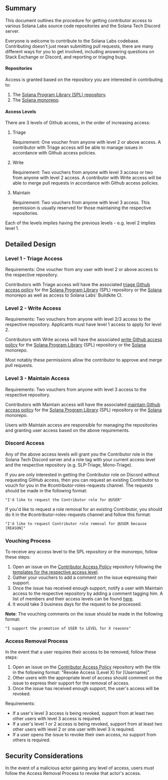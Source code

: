 ## Summary

This document outlines the procedure for getting contributor access to various Solana Labs source code repositories and the Solana Tech Discord server.

Everyone is welcome to contribute to the Solana Labs codebase. Contributing doesn’t just mean submitting pull requests, 
there are many different ways for you to get involved, including answering questions on Stack Exchange or Discord, and reporting or triaging bugs.

#### Repositories

Access is granted based on the repository you are interested in contributing to:

1. The [Solana Program Library (SPL) repository](https://github.com/solana-labs/solana-program-library).
2. The [Solana monorepo](https://github.com/solana-labs/solana).

#### Access Levels

There are 3 levels of Github access, in the order of increasing access:

1. Triage

    Requirement: One voucher from anyone with level 2 or above access. A contributor with Triage access will be able to manage issues
in accordance with Github access policies.

2. Write

    Requirement: Two vouchers from anyone with level 3 access or two from
anyone with level 2 access. A contributor with Write access will be able to merge pull requests
in accordance with Github access policies.

3. Maintain

    Requirement: Two vouchers from anyone with level 3 access. This permission
is usually reserved for those maintaining the respective repositories.

Each of the levels implies having the previous levels - e.g. level 2 implies
level 1. 

## Detailed Design

### Level 1 - Triage Access

Requirements: One voucher from any user with level 2 or above access to the respective repository.

Contributors with Triage access will have the associated [triage Github access
policy](https://docs.github.com/en/organizations/managing-user-access-to-your-organizations-repositories/repository-roles-for-an-organization#permissions-for-each-role)
for the [Solana Program Library](https://github.com/solana-labs/solana-program-library) (SPL) repository or the
[Solana](https://github.com/solana-labs/solana) monorepo as well as access to Solana Labs' Buildkite CI.

### Level 2 - Write Access

Requirements: Two vouchers from anyone with level 2/3 access to the respective repository. Applicants must have level 1 access to apply for level 2.

Contributors with Write access will have the associated [write Github access
policy](https://docs.github.com/en/organizations/managing-user-access-to-your-organizations-repositories/repository-roles-for-an-organization#permissions-for-each-role)
for the [Solana Program Library](https://github.com/solana-labs/solana-program-library) (SPL) repository or the 
[Solana](https://github.com/solana-labs/solana) monorepo.

Most notably these permissions allow the contributor to approve and merge pull
requests.

### Level 3 - Maintain Access

Requirements: Two vouchers from anyone with level 3 access to the respective repository.

Contributors with Maintain access will have the associated [maintain Github access
policy](https://docs.github.com/en/organizations/managing-user-access-to-your-organizations-repositories/repository-roles-for-an-organization#permissions-for-each-role)
for the [Solana Program Library](https://github.com/solana-labs/solana-program-library) (SPL) repository or the 
[Solana](https://github.com/solana-labs/solana) monorepo.

Users with Maintain access are responsible for managing the repositories and
granting user access based on the above requirements.

### Discord Access

Any of the above access levels will grant you the Contributor role in the Solana Tech Discord server and a role tag with your current access level and the respective repository (e.g. SLP-Triage, Mono-Triage).

If you are only interested in getting the Contributor role on Discord without requesting GitHub access, then you can request an existing Contributor to vouch for you in the #contributor-roles-requests channel. The requests should be made in the following format:

```
"I'd like to request the Contributor role for @USER"
```

If you'd like to request a role removal for an existing Contributor, you should do it in the #contributor-roles-requests channel and follow this format:

```
"I'd like to request Contributor role removal for @USER because [REASON]"
```

### Vouching Process 

To receive any access level to the SPL repository or the monorepo, follow these steps:

1. Open an issue on the [Contributor Access Policy](https://github.com/solana-labs/contributor-access-policy) repository
following the [templates for the respective access level](https://github.com/solana-labs/contributor-access-policy/issues/new/choose).
2. Gather your vouchers to add a comment on the issue expressing their support.
3. Once the issue has received enough support, notify a user with Maintain
access to the respective repository by adding a comment tagging him. A list of members and their access levels can be found [here](https://github.com/solana-labs/contributor-access-policy/wiki). 
4. It would take 3 business days for the request to be processed.

**Note**: The vouching comments on the issue should be made in the following format:

```
"I support the promotion of USER to LEVEL for X reasons"
```

### Access Removal Process

In the event that a user requires their access to be removed, follow these steps:

1. Open an issue on the [Contributor Access Policy](https://github.com/solana-labs/contributor-access-policy) repository
with the title in the following format: "Revoke Access (Level X) for [Username]".
2. Other users with the appropriate level of access should comment on the issue
to express their support for the removal of access.
3. Once the issue has received enough support, the user's access will be
revoked.

Requirements:

- If a user's level 3 access is being revoked, support from at least two other
users with level 3 access is required.
- If a user's level 1 or 2 access is being revoked, support from at least two 
other users with level 2 or one user with level 3 is required.
- If a user opens the issue to revoke their own access, no support from others
is required.

## Security Considerations

In the event of a malicious actor gaining any level of access, users must
follow the Access Removal Process to revoke that actor's access.
